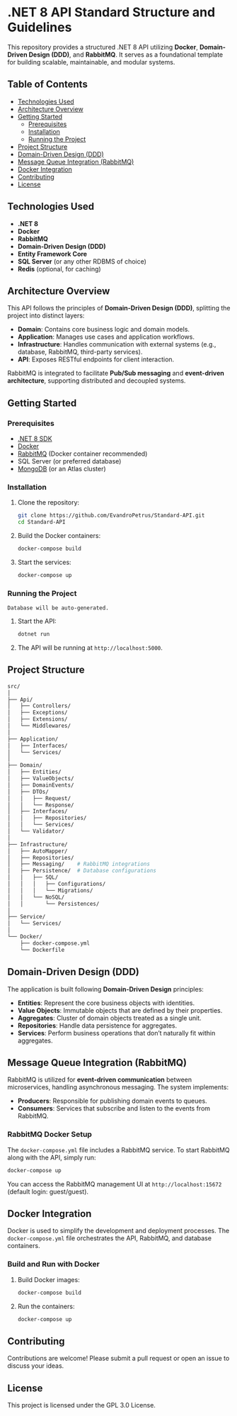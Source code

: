 # .NET 8 API Standard Structure and Guidelines

This repository provides a structured .NET 8 API utilizing **Docker**, **Domain-Driven Design (DDD)**, and **RabbitMQ**. It serves as a foundational template for building scalable, maintainable, and modular systems.

## Table of Contents

- [Technologies Used](#technologies-used)
- [Architecture Overview](#architecture-overview)
- [Getting Started](#getting-started)
  - [Prerequisites](#prerequisites)
  - [Installation](#installation)
  - [Running the Project](#running-the-project)
- [Project Structure](#project-structure)
- [Domain-Driven Design (DDD)](#domain-driven-design-ddd)
- [Message Queue Integration (RabbitMQ)](#message-queue-integration-rabbitmq)
- [Docker Integration](#docker-integration)
- [Contributing](#contributing)
- [License](#license)

## Technologies Used

- **.NET 8**
- **Docker**
- **RabbitMQ**
- **Domain-Driven Design (DDD)**
- **Entity Framework Core**
- **SQL Server** (or any other RDBMS of choice)
- **Redis** (optional, for caching)

## Architecture Overview

This API follows the principles of **Domain-Driven Design (DDD)**, splitting the project into distinct layers:
- **Domain**: Contains core business logic and domain models.
- **Application**: Manages use cases and application workflows.
- **Infrastructure**: Handles communication with external systems (e.g., database, RabbitMQ, third-party services).
- **API**: Exposes RESTful endpoints for client interaction.

RabbitMQ is integrated to facilitate **Pub/Sub messaging** and **event-driven architecture**, supporting distributed and decoupled systems.

## Getting Started

### Prerequisites

- [.NET 8 SDK](https://dotnet.microsoft.com/download/dotnet/8.0)
- [Docker](https://www.docker.com/get-started)
- [RabbitMQ](https://www.rabbitmq.com/download.html) (Docker container recommended)
- SQL Server (or preferred database)
- [MongoDB](https://www.mongodb.com/try/download/community) (or an Atlas cluster)
  
### Installation

1. Clone the repository:
   ```bash
   git clone https://github.com/EvandroPetrus/Standard-API.git
   cd Standard-API
   ```

2. Build the Docker containers:
   ```bash
   docker-compose build
   ```

3. Start the services:
   ```bash
   docker-compose up
   ```

### Running the Project
`Database will be auto-generated.`
1. Start the API:
   ```bash
   dotnet run
   ```

2. The API will be running at `http://localhost:5000`.

## Project Structure

```bash
src/
│
├── Api/
│   ├── Controllers/
│   ├── Exceptions/
│   ├── Extensions/
│   └── Middlewares/
│
├── Application/
│   ├── Interfaces/
│   └── Services/
│
├── Domain/
│   ├── Entities/
│   ├── ValueObjects/
│   ├── DomainEvents/
│   ├── DTOs/
│   │   ├── Request/
│   │   └── Response/
│   ├── Interfaces/
│   │   ├── Repositories/
│   │   └── Services/
│   └── Validator/
│
├── Infrastructure/
│   ├── AutoMapper/
│   ├── Repositories/
│   ├── Messaging/    # RabbitMQ integrations
│   ├── Persistence/  # Database configurations
│   │   ├── SQL/
│   │   │   ├── Configurations/
│   │   │   └── Migrations/
│   │   └── NoSQL/
│   │       └── Persistences/
│
├── Service/
│   └── Services/
│
└── Docker/
    ├── docker-compose.yml
    └── Dockerfile

```

## Domain-Driven Design (DDD)

The application is built following **Domain-Driven Design** principles:

- **Entities**: Represent the core business objects with identities.
- **Value Objects**: Immutable objects that are defined by their properties.
- **Aggregates**: Cluster of domain objects treated as a single unit.
- **Repositories**: Handle data persistence for aggregates.
- **Services**: Perform business operations that don’t naturally fit within aggregates.

## Message Queue Integration (RabbitMQ)

RabbitMQ is utilized for **event-driven communication** between microservices, handling asynchronous messaging. The system implements:

- **Producers**: Responsible for publishing domain events to queues.
- **Consumers**: Services that subscribe and listen to the events from RabbitMQ.

### RabbitMQ Docker Setup

The `docker-compose.yml` file includes a RabbitMQ service. To start RabbitMQ along with the API, simply run:

```bash
docker-compose up
```

You can access the RabbitMQ management UI at `http://localhost:15672` (default login: guest/guest).

## Docker Integration

Docker is used to simplify the development and deployment processes. The `docker-compose.yml` file orchestrates the API, RabbitMQ, and database containers.

### Build and Run with Docker

1. Build Docker images:
   ```bash
   docker-compose build
   ```

2. Run the containers:
   ```bash
   docker-compose up
   ```

## Contributing

Contributions are welcome! Please submit a pull request or open an issue to discuss your ideas.

## License

This project is licensed under the GPL 3.0 License.
